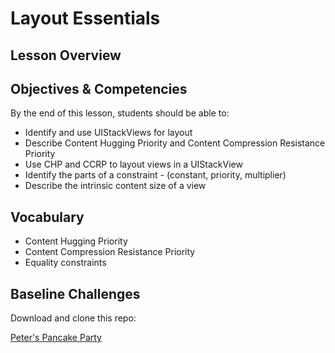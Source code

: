 # Layout Essentials

## Lesson Overview

## Objectives & Competencies
By the end of this lesson, students should be able to:

- Identify and use UIStackViews for layout
- Describe Content Hugging Priority and Content Compression Resistance Priority
- Use CHP and CCRP to layout views in a UIStackView
- Identify the parts of a constraint - (constant, priority, multiplier)
- Describe the intrinsic content size of a view

## Vocabulary
- Content Hugging Priority
- Content Compression Resistance Priority
- Equality constraints

## Baseline Challenges

Download and clone this repo:

[Peter's Pancake Party]()
